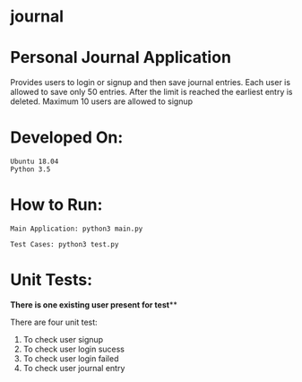 # journal

# Personal Journal Application

Provides users to login or signup and then save journal entries. Each user is allowed to save only 50 entries.
After the limit is reached the earliest entry is deleted.
Maximum 10 users are allowed to signup

# Developed On:
    Ubuntu 18.04
    Python 3.5

# How to Run:
    Main Application: python3 main.py

    Test Cases: python3 test.py

# Unit Tests:

******There is one existing user present for test********

There are four unit test:
1) To check user signup
2) To check user login sucess
3) To check user login failed
4) To check user journal entry

